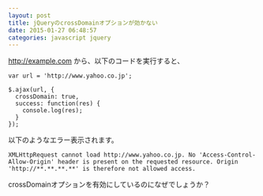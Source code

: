 ```yaml
---
layout: post
title: jQueryのcrossDomainオプションが効かない
date: 2015-01-27 06:48:57
categories: javascript jquery
---
```

<p><a href="http://example.com" rel="nofollow">http://example.com</a> から、以下のコードを実行すると、</p>

<pre><code>var url = 'http://www.yahoo.co.jp';

$.ajax(url, {
  crossDomain: true,
  success: function(res) {
    console.log(res);
  }
});
</code></pre>

<p>以下のようなエラー表示されます。</p>

<pre><code>XMLHttpRequest cannot load http://www.yahoo.co.jp. No 'Access-Control-Allow-Origin' header is present on the requested resource. Origin 'http://**.**.**.**' is therefore not allowed access.
</code></pre>

<p>crossDomainオプションを有効にしているのになぜでしょうか？</p>
